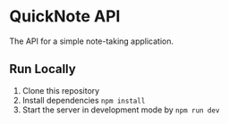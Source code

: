 # QuickNote API

The API for a simple note-taking application.

## Run Locally

1. Clone this repository
2. Install dependencies `npm install`
3. Start the server in development mode by `npm run dev`